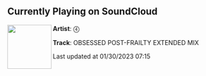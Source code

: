 ## Currently Playing on SoundCloud

[<img align="left" width="100" src="https://i1.sndcdn.com/artworks-k6N3uO24IftW457M-k6DN9w-t500x500.jpg">](https://soundcloud.com/dltzk/obsessed)

**Artist**: ⓸ 

**Track**: OBSESSED POST-FRAILTY EXTENDED MIX

Last updated at 01/30/2023 07:15
